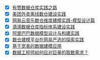 - [x] [有赞数据仓库实践之路](https://smartsi.blog.csdn.net/article/details/128978508)
- [x] [美团外卖离线数仓建设实践](https://smartsi.blog.csdn.net/article/details/129109560)
- [x] [网易云音乐数仓维度建模实践-模型设计篇](https://smartsi.blog.csdn.net/article/details/129116091)
- [x] [滴滴数据仓库指标体系建设实践](https://smartsi.blog.csdn.net/article/details/129001799)
- [x] [阿里巴巴数据模型设计与构建实践](https://smartsi.blog.csdn.net/article/details/134066052)
- [x] [数仓建模平台在网易严选的探索实践](https://smartsi.blog.csdn.net/article/details/134103861)
- [x] [基于宽表的数据建模应用](https://smartsi.blog.csdn.net/article/details/136672320)
- [x] [数据工程师如何应对巨量的取数需求？](https://smartsi.blog.csdn.net/article/details/136668635)
